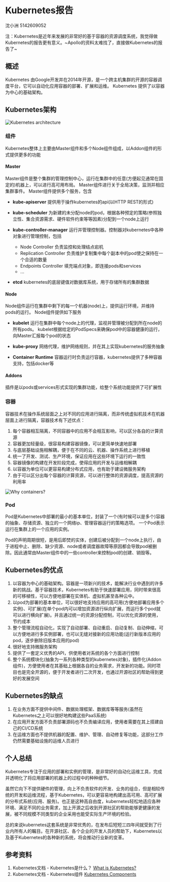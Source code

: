 # Kubernetes报告

沈小洲 5142609052

注：Kubernetes是近年来发展的非常好的基于容器的资源调度系统，我觉得做Kubernetes的报告更有意义。~Apollo的资料太难找了，直接做Kubernetes的报告了~

## 概述

Kubernetes 由Google开发并在2014年开源，是一个跨主机集群的开源的容器调度平台，它可以自动化应用容器的部署、扩展和运维。
Kubernetes 提供了以容器为中心的基础架构。

## Kubernetes架构

![Kubernetes architecture](./image/kubernetes.png)

### 组件

Kubernetes整体上主要由Master组件和多个Node组件组成，以Addon组件的形式提供更多的功能

#### Master

Master组件是整个集群的管理控制中心，运行在集群中的任意(方便起见通常在固定的)机器上，可以进行高可用布局。
Master组件进行关于全局决策，监测并相应集群事件。
Master组件提供多个服务，包含

- **kube-apiserver**
  提供用于操作kubernetes的api(以HTTP REST的形式)

- **kube-scheduler**
  为新建的未分配node的pod，根据各种预定的策略(参照独立性、集合资源需求、硬件软件约束等等因素)分配到一个node上运行

- **kube-controller-manager**
  运行并管理控制器。控制器对kubernetes中各种对象进行管理控制，包括
  - Node Controller 负责监控和处理结点宕机
  - Replication Controller 负责维护复制集中每个副本中的pod使之保持在一个合适的数量
  - Endpoints Controller 填充端点对象，即连接pods和services
  - ...

- **etcd**
  kubernetes的底层键值对数据库系统，用于存储所有的集群数据

#### Node

Node组件运行在集群中剩下的每一个机器(node)上，提供运行环境，并维持pods的运行。
Node组件提供如下服务

- **kubelet**
  运行在集群中每个node上的代理，监视并管理被分配到所在node的所有pods。
  kubelet根据给定的PodSpecs来确保pod中的容器健康的运行，向Master汇报每个pod的状态

- **kube-proxy**
  网络代理，维护网络规则，并在其上实现kubernetes的服务抽象

- **Container Runtime**
  容器运行时负责运行容器，kubernetes提供了多种容器支持，包括docker等

#### Addons

插件是以pods或services形式实现的集群功能，给整个系统功能提供了可扩展性

### 容器

容器技术在操作系统层面之上对不同的应用进行隔离，而非传统虚拟机技术在机器层面上进行隔离，容器技术有下述优点：
1. 每个容器相互隔离，不同容器中的应用不会相互影响，可以区分各自的计算资源
2. 容器更加轻量级，很容易构建容器镜像，可以更简单快速地部署
3. 与底层基础设施相解耦，便于在不同的云、机器、操作系统上进行移植
4. 统一了开发、测试、生产环境，保证应用在这些环境下运行的一致性
5. 容器镜像的构建在开发阶段完成，使得应用的开发与运维相解耦
6. 以容器为单位可以更容易构建分布式应用，也有助于建设微服务架构
7. 由于可以区分出每个容器的计算资源，可以进行整体的资源调度，提高资源的利用率

![Why containers?](./image/why_containers.svg)

### Pod

Pod是Kubernetes中部署的最小的基本单位，封装了一个(有时候可以是多个)容器的抽象、存储资源、独立的一个网络ip、管理容器运行的策略选项。
一个Pod表示运行在集群上的一个应用的实例。

Pod的声明周期很短，是用后即焚的实体，创建后被分配到一个node上执行，由于进程中止、删除、缺少资源、node或者调度器故障等原因都会导致pod被删除。因此通常由Master组件中的一些controller来控制pod的创建、销毁等。

## Kubernetes的优点

1. 以容器为中心的基础架构。容器是一项新兴的技术，能解决行业中遇到的许多新的挑战。基于容器技术，Kubernetes有助于快速部署应用，同时带来很高的可移植性，可以方便地部署在实体机、虚拟机甚至各种云中。
2. 以pod为部署的基本单位，可以很好地支持应用的高可用(方便地部署应用多个实例)、可扩展(在单个pod内可以增加资源进行纵向扩展，而运行多个pod就可以进行横向扩展)。并且通过统一的资源分配控制，可以优化资源的使用，节约成本
3. 整个管理流程自动化，实现了自动部署、自动重启、自动复制、自动伸缩，可以方便地进行多实例部署，也可以无缝对接新的应用功能(运行新版本应用的pod，逐步删除旧版本应用的pod)
4. 很好地支持微服务架构
4. 提供了一套定义优秀的API，供使用者对系统的各个方面进行控制
5. 整个系统模块化(抽象为一系列各种类型的kubernetes对象)，插件化(Addon组件)，方便使用者在其基础上根据各自的业务需求，开发新的功能。同时项目也是完全开源的，便于开发者进行二次开发，也通过开源社区的帮助得到更好的发展空间

## Kubernetes的缺点

1. 在业务方面不提供中间件、数据处理框架、数据库等等服务(虽然在Kubernetes之上可以很好地构建这些PaaS系统)
2. 在应用开发方面不负责部署源码也不负责编译应用，使用者需要在其上搭建自己的CI/CD系统
3. 在运维方面也不提供机器的配置、维护、管理、自动修复等功能，这部分工作仍然需要基础设施的运维人员进行

## 个人总结

Kubernetes专注于应用的部署和实例的管理，是非常好的自动化运维工具，完成并透明化了将应用部署的机器上的过程中的种种细节。

虽然它向下不提供硬件的管理，向上不负责软件的开发、业务的组合，但是相较传统的开发和运维流程，基于Kubernetes，可以更容易地构建出高可用、高可扩展的分布式系统(应用、服务)。也正是这种高自由度，kubernetes轻松地适应各种环境、满足不同的业务需求，加上开源之后收到开源社区的帮助能够更健康的发展，被不同规模不同类型的企业采用也能受实际生产环境的检验。

总的来说kubernetes这套系统是非常优秀的，在发布后短短三四年间就受到了行业内所有人的瞩目。在开源社区、各个企业的开发人员的帮助下，Kubernetes以及基于Kubernetes的各种新的系统，将会推动行业新的变革。

## 参考资料


1. Kubernetes文档 - Kubernetes是什么？ [What is Kubernetes?](https://kubernetes.io/docs/concepts/overview/what-is-kubernetes/)
2. Kubernetes文档 - Kubernetes组件 [Kubernetes Components](https://kubernetes.io/docs/concepts/overview/components/)
